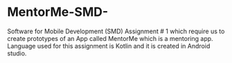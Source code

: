 # MentorMe-SMD-
Software for Mobile Development (SMD) Assignment # 1 which require us to create prototypes of an App called MentorMe which is a mentoring app. Language used for this assignment is Kotlin and it is created in Android studio.
